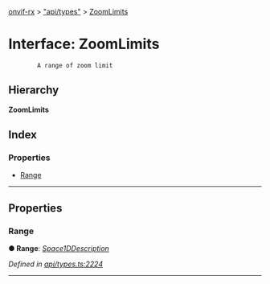 [onvif-rx](../README.md) > ["api/types"](../modules/_api_types_.md) > [ZoomLimits](../interfaces/_api_types_.zoomlimits.md)

# Interface: ZoomLimits

```
        A range of zoom limit
```

## Hierarchy

**ZoomLimits**

## Index

### Properties

* [Range](_api_types_.zoomlimits.md#range)

---

## Properties

<a id="range"></a>

###  Range

**● Range**: *[Space1DDescription](_api_types_.space1ddescription.md)*

*Defined in [api/types.ts:2224](https://github.com/patrickmichalina/onvif-rx/blob/3ab1739/src/api/types.ts#L2224)*

___

